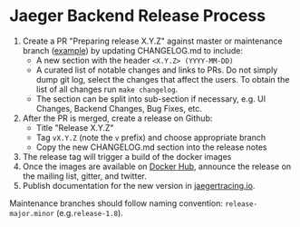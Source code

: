 # Jaeger Backend Release Process

1. Create a PR "Preparing release X.Y.Z" against master or maintenance branch ([example](https://github.com/jaegertracing/jaeger/pull/543/files)) by updating CHANGELOG.md to include:
    * A new section with the header `<X.Y.Z> (YYYY-MM-DD)`
    * A curated list of notable changes and links to PRs. Do not simply dump git log, select the changes that affect the users. To obtain the list of all changes run `make changelog`.
    * The section can be split into sub-section if necessary, e.g. UI Changes, Backend Changes, Bug Fixes, etc.
2. After the PR is merged, create a release on Github:
    * Title "Release X.Y.Z" 
    * Tag `vX.Y.Z` (note the `v` prefix) and choose appropriate branch
    * Copy the new CHANGELOG.md section into the release notes
3. The release tag will trigger a build of the docker images
4. Once the images are available on [Docker Hub](https://hub.docker.com/r/jaegertracing/), announce the release on the mailing list, gitter, and twitter.
5. Publish documentation for the new version in [jaegertracing.io](https://github.com/jaegertracing/documentation).

Maintenance branches should follow naming convention: `release-major.minor` (e.g.`release-1.8`).
